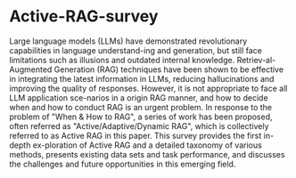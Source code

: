# Active-RAG-survey
Large language models (LLMs) have demonstrated revolutionary capabilities in language understand-ing and generation, but still face limitations such as illusions and outdated internal knowledge. Retriev-al-Augmented Generation (RAG) techniques have been shown to be effective in integrating the latest information in LLMs, reducing hallucinations and improving the quality of responses. However, it is not appropriate to face all LLM application sce-narios in a origin RAG manner, and how to decide when and how to conduct RAG is an urgent problem.  In response to the problem of "When & How to RAG", a series of work has been proposed, often referred as "Active/Adaptive/Dynamic RAG", which is collectively referred to as Active RAG in this paper. This survey provides the first in-depth ex-ploration of Active RAG and a detailed taxonomy of various methods, presents existing data sets and task performance, and discusses the challenges and future opportunities in this emerging field.
